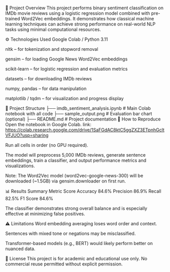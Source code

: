 📝 Project Overview
This project performs binary sentiment classification on IMDb movie reviews using a logistic regression model combined with pre-trained Word2Vec embeddings. It demonstrates how classical machine learning techniques can achieve strong performance on real-world NLP tasks using minimal computational resources.

⚙️ Technologies Used
Google Colab / Python 3.11

nltk – for tokenization and stopword removal

gensim – for loading Google News Word2Vec embeddings

scikit-learn – for logistic regression and evaluation metrics

datasets – for downloading IMDb reviews

numpy, pandas – for data manipulation

matplotlib / tqdm – for visualization and progress display

📂 Project Structure
├── imdb_sentiment_analysis.ipynb   # Main Colab notebook with all code
├── sample_output.png               # Evaluation bar chart (optional)
├── README.md                       # Project documentation
🔄 How to Reproduce
Open the notebook in Google Colab. link: https://colab.research.google.com/drive/1SaFGdAC8ktC5ggZXZ3ETpnhGcltVFJUO?usp=sharing

Run all cells in order (no GPU required).

The model will preprocess 5,000 IMDb reviews, generate sentence embeddings, train a classifier, and output performance metrics and visualizations.

Note: The Word2Vec model (word2vec-google-news-300) will be downloaded (~1.5GB) via gensim.downloader on first run.

📊 Results Summary
Metric	Score
Accuracy	84.6%
Precision	86.9%
Recall	82.5%
F1 Score	84.6%

The classifier demonstrates strong overall balance and is especially effective at minimizing false positives.

⚠️ Limitations
Word embedding averaging loses word order and context.

Sentences with mixed tone or negations may be misclassified.

Transformer-based models (e.g., BERT) would likely perform better on nuanced data.

📁 License
This project is for academic and educational use only. No commercial reuse permitted without explicit permission.
